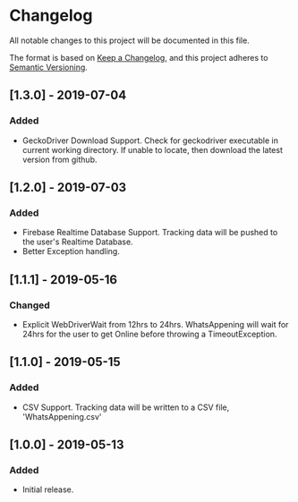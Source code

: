 # Changelog
All notable changes to this project will be documented in this file.

The format is based on [Keep a Changelog](https://keepachangelog.com/en/1.0.0/),
and this project adheres to [Semantic Versioning](https://semver.org/spec/v2.0.0.html).

## [1.3.0] - 2019-07-04
### Added
- GeckoDriver Download Support. Check for geckodriver executable in current working directory. If unable to locate, then download the latest version from github.

## [1.2.0] - 2019-07-03
### Added
- Firebase Realtime Database Support. Tracking data will be pushed to the user's Realtime Database.
- Better Exception handling. 

## [1.1.1] - 2019-05-16
### Changed
- Explicit WebDriverWait from 12hrs to 24hrs. WhatsAppening will wait for 24hrs for the user to get Online before throwing a TimeoutException.

## [1.1.0] - 2019-05-15
### Added
- CSV Support. Tracking data will be written to a CSV file, 'WhatsAppening.csv'

## [1.0.0] - 2019-05-13
### Added
- Initial release.